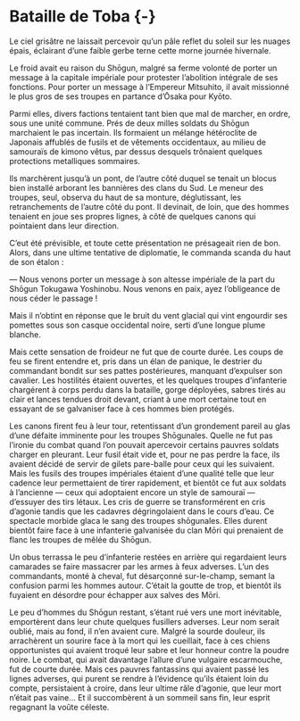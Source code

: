 # Bataille de Toba {-}

Le ciel grisâtre ne laissait percevoir qu’un pâle reflet du soleil sur les
nuages épais, éclairant d’une faible gerbe terne cette morne journée hivernale.

Le froid avait eu raison du Shōgun, malgré sa ferme volonté de porter un
message à la capitale impériale pour protester l’abolition intégrale de ses
fonctions. Pour porter un message à l’Empereur Mitsuhito, il avait missionné
le plus gros de ses troupes en partance d’Ōsaka pour Kyōto.

Parmi elles, divers factions tentaient tant bien que mal de marcher, en ordre,
sous une unité commune. Prés de deux milles soldats du Shōgun marchaient le pas
incertain. Ils formaient un mélange hétéroclite de Japonais affublés de fusils
et de vêtements occidentaux, au milieu de samouraïs de kimono vêtus, par dessus
desquels trônaient quelques protections metalliques sommaires.

Ils marchèrent jusqu’à un pont, de l’autre côté duquel se tenait un blocus bien
installé arborant les bannières des clans du Sud. Le meneur des troupes, seul,
observa du haut de sa monture, déglutissant, les retranchements de l’autre côté
du pont. Il devinait, de loin, que des hommes tenaient en joue ses propres
lignes, à côté de quelques canons qui pointaient dans leur direction.

C’eut été prévisible, et toute cette présentation ne présageait rien de bon.
Alors, dans une ultime tentative de diplomatie, le commanda scanda du haut de
son étalon :

— Nous venons porter un message à son altesse impériale de la part du Shōgun
Tokugawa Yoshinobu. Nous venons en paix, ayez l’obligeance de nous céder le
passage !

Mais il n’obtint en réponse que le bruit du vent glacial qui vint engourdir ses
pomettes sous son casque occidental noire, serti d’une longue plume blanche.

Mais cette sensation de froideur ne fut que de courte durée. Les coups de feu
se firent entendre et, pris dans un élan de panique, le destrier du commandant
bondit sur ses pattes postérieures, manquant d’expulser son cavalier. Les
hostilités étaient ouvertes, et les quelques troupes d’infanterie chargérent à
corps perdu dans la bataille, gorge déployées, sabres tirés au clair et lances
tendues droit devant, criant à une mort certaine tout en essayant de se
galvaniser face à ces hommes bien protégés.

Les canons firent feu à leur tour, retentissant d’un grondement pareil au glas
d’une défaite imminente pour les troupes Shōgunales. Quelle ne fut pas l’ironie
du combat quand l’on pouvait apercevoir certains pauvres soldats charger en
pleurant. Leur fusil était vide et, pour ne pas perdre la face, ils avaient
décidé de servir de gilets pare-balle pour ceux qui les suivaient. Mais les
fusils des troupes impériales étaient d’une qualité telle que leur cadence
leur permettaient de tirer rapidement, et bientôt ce fut aux soldats à
l’ancienne — ceux qui adoptaient encore un style de samouraï — d’essuyer des
tirs létaux. Les cris de guerre se transformérent en cris d’agonie tandis que
les cadavres dégringolaient dans le cours d’eau. Ce spectacle morbide glaca le
sang des troupes shōgunales. Elles durent bientôt faire face à une infanterie
galvanisée du clan Mōri qui prenaient de flanc les troupes de mêlée du Shōgun.

Un obus terrassa le peu d’infanterie restées en arrière qui regardaient leurs
camarades se faire massacrer par les armes à feux adverses. L’un des
commandants, monté à cheval, fut désarçonné sur-le-champ, semant la confusion
parmi les hommes autour. C’était la goutte de trop, et bientôt ils fuyaient en
désordre pour échapper aux salves des Mōri.

Le peu d’hommes du Shōgun restant, s’étant rué vers une mort inévitable,
emportèrent dans leur chute quelques fusillers adverses. Leur nom serait
oublié, mais au fond, il n’en avaient cure. Malgré la sourde douleur, ils
arrachèrent un sourire face à la mort qui les cueillait, face à ces chiens
opportunistes qui avaient troqué leur sabre et leur honneur contre la poudre
noire. Le combat, qui avait davantage l’allure d’une vulgaire escarmouche,
fut de courte durée. Mais ces pauvres fantassins qui avaient passé les lignes
adverses, qui purent se rendre à l’évidence qu’ils étaient loin du compte,
persistaient à croire, dans leur ultime râle d’agonie, que leur mort n’était
pas vaine… Et il succombèrent à un sommeil sans fin, leur esprit regagnant la
voûte céleste.
